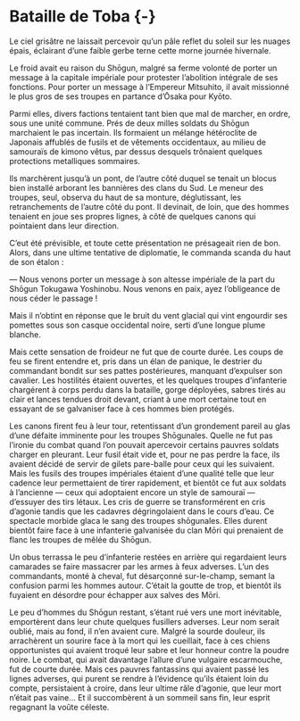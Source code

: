 # Bataille de Toba {-}

Le ciel grisâtre ne laissait percevoir qu’un pâle reflet du soleil sur les
nuages épais, éclairant d’une faible gerbe terne cette morne journée hivernale.

Le froid avait eu raison du Shōgun, malgré sa ferme volonté de porter un
message à la capitale impériale pour protester l’abolition intégrale de ses
fonctions. Pour porter un message à l’Empereur Mitsuhito, il avait missionné
le plus gros de ses troupes en partance d’Ōsaka pour Kyōto.

Parmi elles, divers factions tentaient tant bien que mal de marcher, en ordre,
sous une unité commune. Prés de deux milles soldats du Shōgun marchaient le pas
incertain. Ils formaient un mélange hétéroclite de Japonais affublés de fusils
et de vêtements occidentaux, au milieu de samouraïs de kimono vêtus, par dessus
desquels trônaient quelques protections metalliques sommaires.

Ils marchèrent jusqu’à un pont, de l’autre côté duquel se tenait un blocus bien
installé arborant les bannières des clans du Sud. Le meneur des troupes, seul,
observa du haut de sa monture, déglutissant, les retranchements de l’autre côté
du pont. Il devinait, de loin, que des hommes tenaient en joue ses propres
lignes, à côté de quelques canons qui pointaient dans leur direction.

C’eut été prévisible, et toute cette présentation ne présageait rien de bon.
Alors, dans une ultime tentative de diplomatie, le commanda scanda du haut de
son étalon :

— Nous venons porter un message à son altesse impériale de la part du Shōgun
Tokugawa Yoshinobu. Nous venons en paix, ayez l’obligeance de nous céder le
passage !

Mais il n’obtint en réponse que le bruit du vent glacial qui vint engourdir ses
pomettes sous son casque occidental noire, serti d’une longue plume blanche.

Mais cette sensation de froideur ne fut que de courte durée. Les coups de feu
se firent entendre et, pris dans un élan de panique, le destrier du commandant
bondit sur ses pattes postérieures, manquant d’expulser son cavalier. Les
hostilités étaient ouvertes, et les quelques troupes d’infanterie chargérent à
corps perdu dans la bataille, gorge déployées, sabres tirés au clair et lances
tendues droit devant, criant à une mort certaine tout en essayant de se
galvaniser face à ces hommes bien protégés.

Les canons firent feu à leur tour, retentissant d’un grondement pareil au glas
d’une défaite imminente pour les troupes Shōgunales. Quelle ne fut pas l’ironie
du combat quand l’on pouvait apercevoir certains pauvres soldats charger en
pleurant. Leur fusil était vide et, pour ne pas perdre la face, ils avaient
décidé de servir de gilets pare-balle pour ceux qui les suivaient. Mais les
fusils des troupes impériales étaient d’une qualité telle que leur cadence
leur permettaient de tirer rapidement, et bientôt ce fut aux soldats à
l’ancienne — ceux qui adoptaient encore un style de samouraï — d’essuyer des
tirs létaux. Les cris de guerre se transformérent en cris d’agonie tandis que
les cadavres dégringolaient dans le cours d’eau. Ce spectacle morbide glaca le
sang des troupes shōgunales. Elles durent bientôt faire face à une infanterie
galvanisée du clan Mōri qui prenaient de flanc les troupes de mêlée du Shōgun.

Un obus terrassa le peu d’infanterie restées en arrière qui regardaient leurs
camarades se faire massacrer par les armes à feux adverses. L’un des
commandants, monté à cheval, fut désarçonné sur-le-champ, semant la confusion
parmi les hommes autour. C’était la goutte de trop, et bientôt ils fuyaient en
désordre pour échapper aux salves des Mōri.

Le peu d’hommes du Shōgun restant, s’étant rué vers une mort inévitable,
emportèrent dans leur chute quelques fusillers adverses. Leur nom serait
oublié, mais au fond, il n’en avaient cure. Malgré la sourde douleur, ils
arrachèrent un sourire face à la mort qui les cueillait, face à ces chiens
opportunistes qui avaient troqué leur sabre et leur honneur contre la poudre
noire. Le combat, qui avait davantage l’allure d’une vulgaire escarmouche,
fut de courte durée. Mais ces pauvres fantassins qui avaient passé les lignes
adverses, qui purent se rendre à l’évidence qu’ils étaient loin du compte,
persistaient à croire, dans leur ultime râle d’agonie, que leur mort n’était
pas vaine… Et il succombèrent à un sommeil sans fin, leur esprit regagnant la
voûte céleste.
